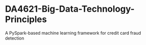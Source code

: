 # DA4621-Big-Data-Technology-Principles
A PySpark-based machine learning framework for credit card fraud detection
